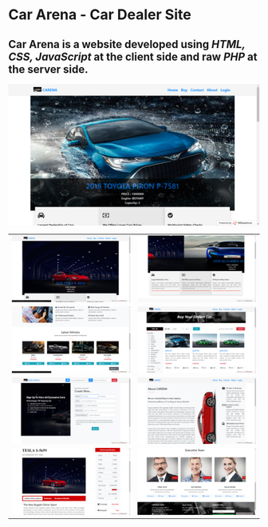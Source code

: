 # Car Arena - Car Dealer Site

## Car Arena is a website developed using *HTML, CSS, JavaScript* at the client side and raw *PHP* at the server side.

<img src="docs/image/sc1.png" width=auto height=auto/>

<table>
  <tr>
    <td>
      <img src="docs/image/sc2.png" width=auto/>
    </td>
    <td>
      <img src="docs/image/sc3.png" width=auto/>
    </td>
  </tr>  
  
  <tr>
    <td>
      <img src="docs/image/sc4.png" width=auto/>
    </td>
    <td>
      <img src="docs/image/sc5.png" width=auto/>
    </td>
  </tr>  
  <tr>
    <td>
      <img src="docs/image/sc11.png" width=auto/>
    </td>
    <td>
      <img src="docs/image/sc9.png" width=auto/>
    </td>
  </tr>  
  <tr>
    <td>
      <img src="docs/image/sc14.png" width=auto/>
    </td>
    <td>
      <img src="docs/image/sc10.png" width=auto/>
    </td>
  </tr>

</table>
